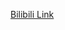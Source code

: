 [Bilibili Link](https://www.bilibili.com/video/BV1wX6mY5Env/?spm_id_from=333.1007.tianma.1-1-1.click&vd_source=c801aa3fac0e6e97b0df71f74a8b25bd&__readwiseLocation=)